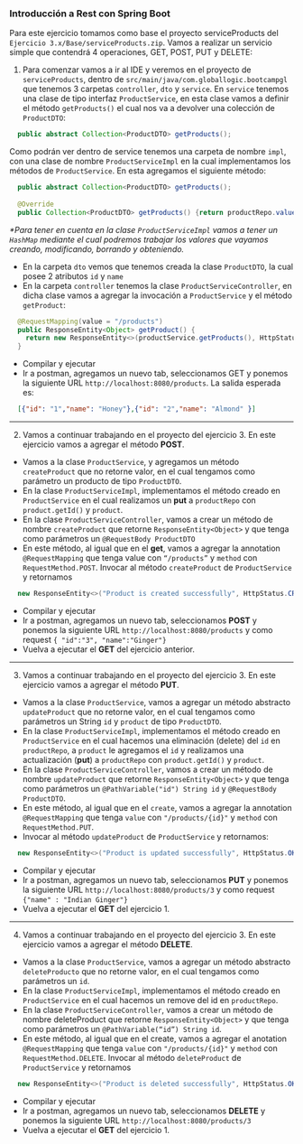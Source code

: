 ### Introducción a Rest con Spring Boot  
  
Para este ejercicio tomamos como base el proyecto serviceProducts del `Ejercicio 3.x/Base/serviceProducts.zip`. Vamos a realizar un servicio simple que contendrá 4 operaciones, GET, POST, PUT y DELETE:  
  
1. Para comenzar vamos a ir al IDE y veremos en el proyecto de `serviceProducts`, dentro de `src/main/java/com.globallogic.bootcampgl` que tenemos 3 carpetas `controller`, `dto` y `service`. En `service` tenemos una clase de tipo interfaz `ProductService`, en esta clase vamos a definir
el método `getProducts()` el cual nos va a devolver una colección de `ProductDTO`:  
  
```java
  public abstract Collection<ProductDTO> getProducts();
```
  
Como podrán ver dentro de service tenemos una carpeta de nombre `impl`, con una clase de nombre `ProductServiceImpl` en la cual implementamos los métodos de `ProductService`. En esta agregamos el
siguiente método:  
  
```java
  public abstract Collection<ProductDTO> getProducts();
  
  @Override
  public Collection<ProductDTO> getProducts() {return productRepo.values();}
```
_*Para tener en cuenta en la clase `ProductServiceImpl` vamos a tener un `HashMap` mediante el cual podremos trabajar los valores que vayamos creando, modificando, borrando y obteniendo._  
    
- En la carpeta `dto` vemos que tenemos creada la clase `ProductDTO`, la cual posee 2 atributos `id` y `name`  
- En la carpeta `controller` tenemos la clase `ProductServiceController`, en dicha clase vamos a agregar la invocación a `ProductService` y el método `getProduct`:  
  
```java
  @RequestMapping(value = "/products")
  public ResponseEntity<Object> getProduct() {
    return new ResponseEntity<>(productService.getProducts(), HttpStatus.OK);
  }
```
  
- Compilar y ejecutar  
- Ir a postman, agregamos un nuevo tab, seleccionamos GET y ponemos la siguiente URL `http://localhost:8080/products`. La salida esperada es:  
```json
  [{"id": "1","name": "Honey"},{"id": "2","name": "Almond" }]
```
  
---
2. Vamos a continuar trabajando en el proyecto del ejercicio 3. En este ejercicio vamos a agregar el método **POST**.  
- Vamos a la clase `ProductService`, y agregamos un método `createProduct` que no retorne valor, en el cual tengamos como parámetro un producto de tipo `ProductDTO`.
- En la clase `ProductServiceImpl`, implementamos el método creado en `ProductService` en el cual realizamos un **put** a `productRepo` con `product.getId()` y `product`.
- En la clase `ProductServiceController`, vamos a crear un método de nombre `createProduct` que retorne `ResponseEntity<Object>` y que tenga como parámetros un `@RequestBody ProductDTO`
- En este método, al igual que en el **get**, vamos a agregar la annotation `@RequestMapping` que tenga value con `“/products”` y `method` con `RequestMethod.POST`. Invocar al método `createProduct` de `ProductService` y retornamos  
```java
  new ResponseEntity<>("Product is created successfully", HttpStatus.CREATED);
```
- Compilar y ejecutar
- Ir a postman, agregamos un nuevo tab, seleccionamos **POST** y ponemos la siguiente URL `http://localhost:8080/products` y como request `{ "id":"3", "name":"Ginger"}`
- Vuelva a ejecutar el **GET** del ejercicio anterior.  
  
---
3. Vamos a continuar trabajando en el proyecto del ejercicio 3. En este ejercicio vamos a agregar el método **PUT**.  
- Vamos a la clase `ProductService`, vamos a agregar un método abstracto `updateProduct` que no retorne valor, en el cual tengamos como parámetros un String `id` y `product` de tipo `ProductDTO`.  
- En la clase `ProductServiceImpl`, implementamos el método creado en `ProductService` en el cual hacemos una eliminación (delete) del `id` en `productRepo`, a `product` le agregamos el `id` y realizamos una actualización (**put**) a `productRepo` con `product.getId()` y `product`.  
- En la clase `ProductServiceController`, vamos a crear un método de nombre `updateProduct` que retorne `ResponseEntity<Object>` y que tenga como parámetros un `@PathVariable("id") String id` y `@RequestBody ProductDTO`.
- En este método, al igual que en el `create`, vamos a agregar la annotation `@RequestMapping` que tenga `value` con `"/products/{id}"` y `method` con `RequestMethod.PUT`.
- Invocar al método `updateProduct` de `ProductService` y retornamos:
```java
  new ResponseEntity<>("Product is updated successfully", HttpStatus.OK);
```
- Compilar y ejecutar
- Ir a postman, agregamos un nuevo tab, seleccionamos **PUT** y ponemos la siguiente URL `http://localhost:8080/products/3` y como request `{"name" : "Indian Ginger"}`
- Vuelva a ejecutar el **GET** del ejercicio 1.  
  
---
4. Vamos a continuar trabajando en el proyecto del ejercicio 3. En este ejercicio vamos a agregar el método **DELETE**.  
- Vamos a la clase `ProductService`, vamos a agregar un método abstracto `deleteProducto` que no retorne valor, en el cual tengamos como parámetros un `id`.
- En la clase `ProductServiceImpl`, implementamos el método creado en `ProductService` en el cual hacemos un remove del id en `productRepo`.
- En la clase `ProductServiceController`, vamos a crear un método de nombre deleteProduct que retorne `ResponseEntity<Object>` y que tenga como parámetros un `@PathVariable(“id”) String id`.
- En este método, al igual que en el create, vamos a agregar el anotation `@RequestMapping` que tenga `value` con `"/products/{id}"` y `method` con `RequestMethod.DELETE`. Invocar al método `deleteProduct` de `ProductService` y retornamos  
```java
  new ResponseEntity<>("Product is deleted successfully", HttpStatus.OK);
```
- Compilar y ejecutar  
- Ir a postman, agregamos un nuevo tab, seleccionamos **DELETE** y ponemos la siguiente URL `http://localhost:8080/products/3`
- Vuelva a ejecutar el **GET** del ejercicio 1.  
